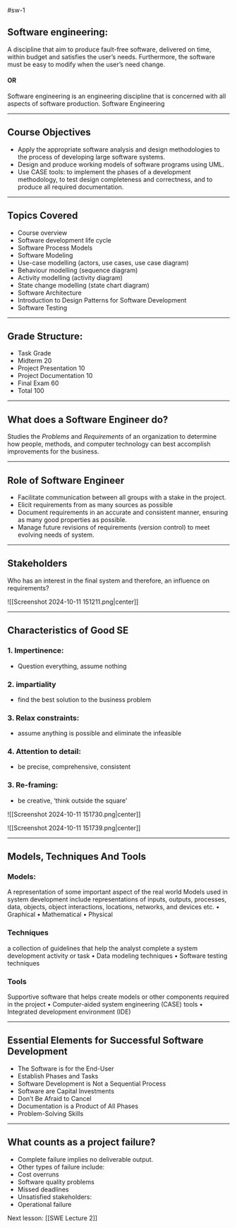 #sw-1
## Software engineering:
A discipline that aim to produce fault-free software, delivered on time, within budget and satisfies the user’s needs. Furthermore, the software must be easy to
modify when the user’s need change.
#### OR

Software engineering is an engineering discipline that is
concerned with all aspects of software production.
Software Engineering

---
## Course Objectives
*  Apply the appropriate software analysis and design methodologies to the process of developing large software systems.
* Design and produce working models of software programs using UML.
* Use CASE tools: to implement the phases of a development methodology, to test design completeness and correctness, and to produce all required documentation.

---
## Topics Covered
* Course overview
* Software development life cycle
* Software Process Models
* Software Modeling
* Use-case modelling (actors, use cases, use case diagram)
* Behaviour modelling (sequence diagram)
* Activity modelling (activity diagram)
* State change modelling (state chart diagram)
* Software Architecture
* Introduction to Design Patterns for Software Development
* Software Testing

---

## Grade Structure:
* Task Grade
* Midterm 20
* Project Presentation 10
* Project Documentation 10
* Final Exam 60
* Total 100
---
## What does a Software Engineer do?
Studies the _Problems_ and _Requirements_ of an organization to determine how people, methods, and computer technology can best accomplish improvements for the business.

---
## Role of Software Engineer

* Facilitate communication between all groups with a stake in the project.
* Elicit requirements from as many sources as possible 
* Document requirements in an accurate and consistent manner, ensuring as many good properties as possible.
* Manage future revisions of requirements (version control) to meet evolving needs of system.

---
## Stakeholders
Who has an interest in the final system and therefore, an influence on requirements?

![[Screenshot 2024-10-11 151211.png|center]]

---
## Characteristics of Good SE 
### 1. Impertinence:
* Question everything, assume nothing
### 2. impartiality
* find the best solution to the business problem
### 3. Relax constraints:
* assume anything is possible and eliminate the infeasible 
### 4. Attention to detail:
* be precise, comprehensive, consistent
### 3. Re-framing:
* be creative, ‘think outside the square’

![[Screenshot 2024-10-11 151730.png|center]]

![[Screenshot 2024-10-11 151739.png|center]]


---
## Models, Techniques And Tools
### Models:
A representation of some important aspect of the real world
Models used in system development include representations of inputs, outputs,
processes, data, objects, object interactions, locations, networks, and devices etc.
	• Graphical
	• Mathematical
	• Physical
### Techniques
a collection of guidelines that help the analyst complete a system
development activity or task
	• Data modeling techniques
	• Software testing techniques
### Tools
Supportive software that helps create models or other components
required in the project
	• Computer-aided system engineering (CASE) tools
	• Integrated development environment (IDE)

---
## Essential Elements for Successful Software Development
* The Software is for the End-User
* Establish Phases and Tasks
* Software Development is Not a Sequential Process
* Software are Capital Investments
* Don’t Be Afraid to Cancel
* Documentation is a Product of All Phases
* Problem-Solving Skills

---
## What counts as a project failure? 
* Complete failure implies no deliverable output.
* Other types of failure include:
* Cost overruns
* Software quality problems
* Missed deadlines
* Unsatisfied stakeholders:
* Operational failure


Next lesson: [[SWE Lecture 2]]